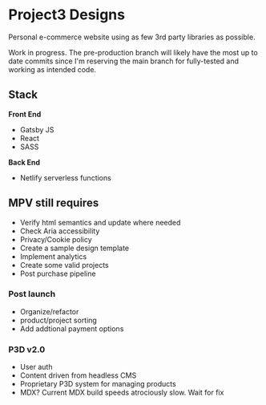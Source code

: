 # Project3 Designs

Personal e-commerce website using as few 3rd party libraries as possible.

Work in progress. The pre-production branch will likely have the most up to date commits since I'm reserving the main branch for fully-tested and working as intended code.

## Stack

**Front End**

-   Gatsby JS
-   React
-   SASS

**Back End**

-   Netlify serverless functions

## MPV still requires

-   Verify html semantics and update where needed
-   Check Aria accessibility
-   Privacy/Cookie policy
-   Create a sample design template
-   Implement analytics
-   Create some valid projects
-   Post purchase pipeline

### Post launch

-   Organize/refactor
-   product/project sorting
-   Add addtional payment options

### P3D v2.0

-   User auth
-   Content driven from headless CMS
-   Proprietary P3D system for managing products
-   MDX? Current MDX build speeds atrociously slow. Wait for fix
